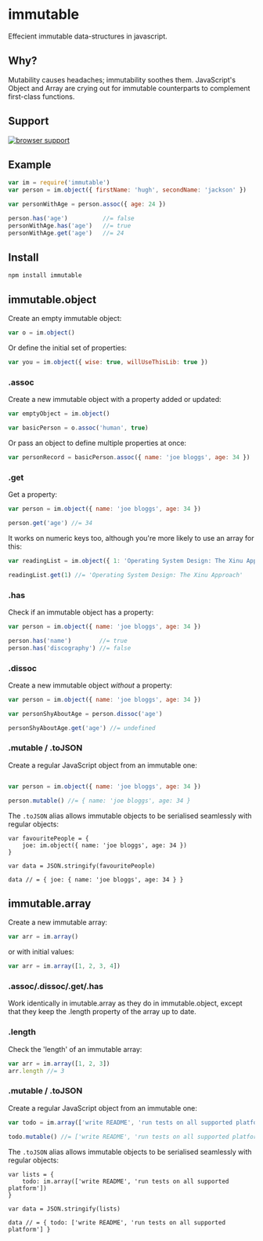 # immutable

Effecient immutable data-structures in javascript.

## Why?

Mutability causes headaches; immutability soothes them.  JavaScript's Object and Array are crying out for immutable counterparts to complement first-class functions.

## Support

[![browser support](https://ci.testling.com/hughfdjackson/immutable.png)](http://ci.testling.com/hughfdjackson/immutable)

## Example

```javascript
var im = require('immutable')
var person = im.object({ firstName: 'hugh', secondName: 'jackson' })

var personWithAge = person.assoc({ age: 24 })

person.has('age')          //= false
personWithAge.has('age')   //= true
personWithAge.get('age')   //= 24
```

## Install

`npm install immutable`

## immutable.object

Create an empty immutable object:

```javascript
var o = im.object()
```

Or define the initial set of properties:
```javascript
var you = im.object({ wise: true, willUseThisLib: true })
```

### .assoc

Create a new immutable object with a property added or updated:

```javascript
var emptyObject = im.object()

var basicPerson = o.assoc('human', true)
```

Or pass an object to define multiple properties at once:
```javascript
var personRecord = basicPerson.assoc({ name: 'joe bloggs', age: 34 })
```

### .get

Get a property:

```javascript
var person = im.object({ name: 'joe bloggs', age: 34 })

person.get('age') //= 34
```

It works on numeric keys too, although you're more likely to use an array for this:

```javascript
var readingList = im.object({ 1: 'Operating System Design: The Xinu Approach' })

readingList.get(1) //= 'Operating System Design: The Xinu Approach'
```

### .has

Check if an immutable object has a property:

```javascript
var person = im.object({ name: 'joe bloggs', age: 34 })

person.has('name')        //= true
person.has('discography') //= false
```

### .dissoc

Create a new immutable object *without* a property:

```javascript
var person = im.object({ name: 'joe bloggs', age: 34 })

var personShyAboutAge = person.dissoc('age')

personShyAboutAge.get('age') //= undefined
```

### .mutable / .toJSON

Create a regular JavaScript object from an immutable one:

```javascript

var person = im.object({ name: 'joe bloggs', age: 34 })

person.mutable() //= { name: 'joe bloggs', age: 34 }
```

The `.toJSON` alias allows immutable objects to be serialised seamlessly with regular objects:

```javscript
var favouritePeople = {
	joe: im.object({ name: 'joe bloggs', age: 34 })
}

var data = JSON.stringify(favouritePeople)

data // = { joe: { name: 'joe bloggs', age: 34 } }
```

## immutable.array

Create a new immutable array:

```javascript
var arr = im.array()
```

or with initial values:

```javascript
var arr = im.array([1, 2, 3, 4])
```

### .assoc/.dissoc/.get/.has

Work identically in imutable.array as they do in immutable.object, except that they keep the .length property of the array up to date.

### .length

Check the 'length' of an immutable array:

```javascript
var arr = im.array([1, 2, 3])
arr.length //= 3
```

### .mutable / .toJSON

Create a regular JavaScript object from an immutable one:

```javascript
var todo = im.array(['write README', 'run tests on all supported platform'])

todo.mutable() //= ['write README', 'run tests on all supported platform']
```

The `.toJSON` alias allows immutable objects to be serialised seamlessly with regular objects:

```javscript
var lists = {
	todo: im.array(['write README', 'run tests on all supported platform'])
}

var data = JSON.stringify(lists)

data // = { todo: ['write README', 'run tests on all supported platform'] }
```

